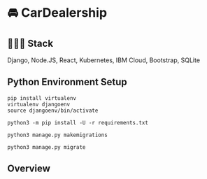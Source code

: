 # 🚘 CarDealership

## 👨🏽‍💻 Stack

Django, Node.JS, React, Kubernetes, IBM Cloud, Bootstrap, SQLite

## Python Environment Setup

```console
pip install virtualenv
virtualenv djangoenv
source djangoenv/bin/activate

python3 -m pip install -U -r requirements.txt

python3 manage.py makemigrations

python3 manage.py migrate
```

## Overview

